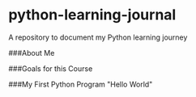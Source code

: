 # python-learning-journal
A repository to document my Python learning journey

###About Me

###Goals for this Course

###My First Python Program "Hello World"
